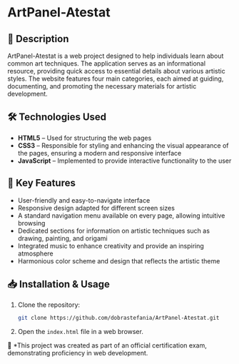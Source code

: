 # ArtPanel-Atestat

## 📌 Description
ArtPanel-Atestat is a web project designed to help individuals learn about common art techniques. The application serves as an informational resource, providing quick access to essential details about various artistic styles. The website features four main categories, each aimed at guiding, documenting, and promoting the necessary materials for artistic development.

## 🛠️ Technologies Used
- **HTML5** – Used for structuring the web pages
- **CSS3** – Responsible for styling and enhancing the visual appearance of the pages, ensuring a modern and responsive interface
- **JavaScript** – Implemented to provide interactive functionality to the user

## 🚀 Key Features
- User-friendly and easy-to-navigate interface
- Responsive design adapted for different screen sizes
- A standard navigation menu available on every page, allowing intuitive browsing
- Dedicated sections for information on artistic techniques such as drawing, painting, and origami
- Integrated music to enhance creativity and provide an inspiring atmosphere
- Harmonious color scheme and design that reflects the artistic theme

## 📥 Installation & Usage
1. Clone the repository:
   ```bash
   git clone https://github.com/dobrastefania/ArtPanel-Atestat.git
   ```
2. Open the `index.html` file in a web browser.

📌 *This project was created as part of an official certification exam, demonstrating proficiency in web development.
